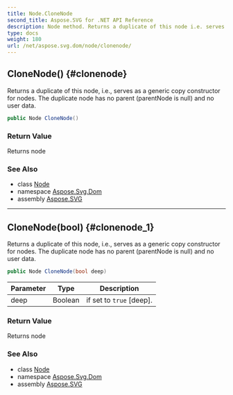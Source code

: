 ```yaml
---
title: Node.CloneNode
second_title: Aspose.SVG for .NET API Reference
description: Node method. Returns a duplicate of this node i.e. serves as a generic copy constructor for nodes. The duplicate node has no parent parentNode is null and no user data
type: docs
weight: 180
url: /net/aspose.svg.dom/node/clonenode/
---
```

## CloneNode() {#clonenode}

Returns a duplicate of this node, i.e., serves as a generic copy constructor for nodes. The duplicate node has no parent (parentNode is null) and no user data.

```csharp
public Node CloneNode()
```

### Return Value

Returns node

### See Also

* class [Node](../)
* namespace [Aspose.Svg.Dom](../../../aspose.svg.dom/)
* assembly [Aspose.SVG](../../../)

---

## CloneNode(bool) {#clonenode_1}

Returns a duplicate of this node, i.e., serves as a generic copy constructor for nodes. The duplicate node has no parent (parentNode is null) and no user data.

```csharp
public Node CloneNode(bool deep)
```

| Parameter | Type | Description |
| --- | --- | --- |
| deep | Boolean | if set to `true` [deep]. |

### Return Value

Returns node

### See Also

* class [Node](../)
* namespace [Aspose.Svg.Dom](../../../aspose.svg.dom/)
* assembly [Aspose.SVG](../../../)
